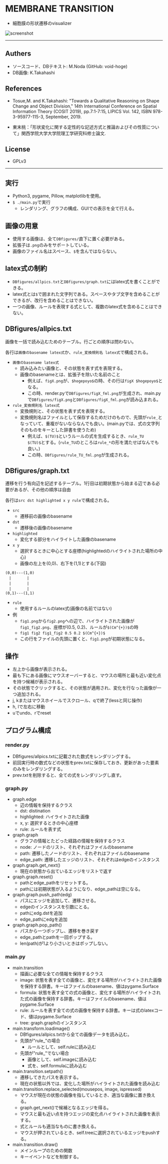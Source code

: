 # MEMBRANE TRANSITION

- 細胞膜の形状遷移のvisualizer

![screenshot](screenshot/ss1.png)


---
## Authers
- ソースコード、DBテキスト: M.Noda (GitHub: void-hoge)
- DB画像: K.Takahashi

## References
- Tosue,M. and K.Takahashi: "Towards a Qualitative Reasoning on Shape Change and Object Division," 14th International Conference on Spatial Information Theory (COSIT 2019), pp.7:1-7:15, LIPICS Vol. 142, ISBN 978-3-95977-115-3, September, 2019.

- 東末桃：「形状変化に関する定性的な記述方式と推論およびその性質について」関西学院大学大学院理工学研究科修士論文.

## License
- GPLv3

---
## 実行
- Python3, pygame, Pillow, matplotlibを使用。
- `$ ./main.py`で実行
  - レンダリング、グラフの構成、GUIでの表示を全て行える。

## 画像の用意
- 使用する画像は、全て`DBfigures/`直下に置く必要がある。
- 拡張子は`.png`のみをサポートしている。
- 画像のファイル名はスペース、`$`を含んではならない。

## latex式の制約
- `DBfigures/allpics.txt`と`DBfigures/graph.txt`にはlatex式を書くことができる。
- latex式とは`$`で囲まれた文字列である。スペースやタブ文字を含めることができるが、改行を含めることはできない。
- 一つの画像、ルールを表現する式として、複数のlatex式を含めることはできない。

## DBfigures/allpics.txt
画像を一括で読み込むためのテーブル。行ごとの順序は問わない。

各行は`画像のbasename latex式`か、`rule_変換規則名 latex式`で構成される。
- `画像のbasename latex式`
  - 読み込みたい画像と、その状態を表す式を表現する。
  - 画像のbasenameとは、拡張子を除いた名前のこと
    - 例えば、`figX.png`が、`$hogepoyo$`の時、その行は`figX $hogepoyo$`となる。
    - この時、render.pyで`DBfigures/figX_fml.png`が生成され、main.pyで`DBfigures/figX.png`と`DBfigures/figX_fml.png`が読み込まれる。
- `rule_変換規則名 latex式`
  - 変換規則と、その状態を表す式を表現する。
  - 変換規則名はファイルとして保存するためだけのもので、先頭が`rule_`となっていて、重複がないならなんでも良い。(main.pyでは、式の文字列そのものをキーとした辞書を使うため)
    - 例えば、`$(TU)$`というルールの式を生成するとき、`rule_TU $(TU)$`とする。(`rule_TU`のところは`rule_*`の形を満たせばなんでも良い。)
    - この時、`DBfigures/rule_TU_fml.png`が生成される。

## DBfigures/graph.txt
遷移を行う有向辺を記述するテーブル。1行目は初期状態から始まる辺である必要があるが、その他の順序は自由

各行は`src dst highlighted x y rule`で構成される。
- `src`
  - 遷移前の画像のbasename
- `dst`
  - 遷移後の画像のbasename
- `highlighted`
  - 変化する部分をハイライトした画像のbasename
- `x y`
  - 選択するときに中心とする座標(highlightedのハイライトされた場所の中心)
  - 画像の左上を(0,0)、右下を(1,1)とする(下図)
```
(0,0)---(1,0)
　|       |
　|       |
　|       |
(0,1)---(1,1)
```

- `rule`
  - 使用するルールのlatex式(画像の名前ではない)
- 例
  - `fig1.png`から`fig2.png`への辺で、ハイライトされた画像が`fig1_fig2.png`、座標が(0.5, 0.2)、ルールが`$(Cm^{+})$`の時
  - `fig1 fig2 fig1_fig2 0.5 0.2 $(Cm^{+})$`
  - この行をファイルの先頭に置くと、`fig1.png`が初期状態になる。

## 操作
- 左上から画像が表示される。
- 最も下にある画像にマウスオーバーすると、マウスの場所と最も近い変化点を持つ候補が表示される。
- その状態でクリックすると、その状態が適用され、変化を行なった画像が一つ追加される。
- j, kまたはマウスホイールでスクロール、qで終了(lessと同じ操作)
- h, lで左右に移動
- uでundo、rでreset

## プログラム構成
### render.py
- DBfigures/allpics.txtに記載された数式をレンダリングする。
- 前回実行時の数式などの状態をprev.txtに保存しておき、更新があった要素のみをレンダリングする。
- prev.txtを削除すると、全ての式をレンダリングし直す。

### graph.py
- graph.edge
  - 辺の情報を保持するクラス
  - dst: distination
  - highlighted: ハイライトされた画像
  - x, y: 選択するときの中心座標
  - rule: ルールを表す式
- graph.graph
  - グラフの情報とたどった経路の情報を保持するクラス
  - node: ノードのリスト、それぞれはファイルのbasename
  - path: 遷移したノードのリスト、それぞれはファイルのbasename
  - edge_path: 遷移したエッジのリスト、それぞれはedgeのインスタンス
- graph.graph.get_next()
  - 現在の状態から出ているエッジをリストで返す
- graph.graph.reset()
  - pathとedge_pathをリセットする。
  - pathには初期状態が入るようになり、edge_pathは空になる。
- graph.graph.push_path(edg)
  - パスにエッジを追加して、遷移させる。
  - edgeのインスタンスを引数にとる。
  - pathにedg.dstを追加
  - edge_pathにedgを追加
- graph.graph.pop_path()
  - パスから一つポップし、遷移を巻き戻す
  - edge_pathとpathを一回ポップする。
  - len(path)が1より小さいときはポップしない。

### main.py
- main.transition
  - 描画に必要な全ての情報を保持するクラス
  - image: 状態を表す全ての画像と、変化する場所がハイライトされた画像を保持する辞書。キーはファイルのbasename、値はpygame.Surface
  - formula: 状態を表す全ての式の画像と、変化する場所がハイライトされた式の画像を保持する辞書。キーはファイルのbasename、値はpygame.Surface
  - rule: ルールを表す全ての式の画像を保持する辞書。キーは式のlatexコード、値はpygame.Surface
  - tree: graph.graphのインスタンス
- main.transform.loadimage()
  - DBfigures/allpics.txtから全ての画像データを読み込む。
  - 先頭が"rule_"の場合
    - ルールとして、self.ruleに読み込む
  - 先頭が"rule_"でない場合
    - 画像として、self.imageに読み込む
    - 式を、self.formulaに読み込む
- main.transition.setpath()
  - 遷移してきたパスを表示する。
  - 現在の状態以外では、変化した場所がハイライトされた画像を読み込む
- main.transition.replace_selected(mousepos, image, ispressed)
  - マウスが現在の状態の画像を指しているとき、適当な画像に置き換える。
  - graph.get_next()で候補となるエッジを得る。
  - マウスと最も近い点を持つエッジの変化点ハイライトされた画像を表示する。
  - 式とルールも適当なものに書き換える。
  - マウスが押されているとき、self.treeに選択されているエッジをpushする。
- main.transition.draw()
  - メインループのための関数
  - キーイベントなどを制御する。
